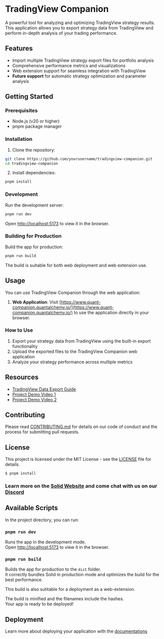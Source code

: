 # TradingView Companion

A powerful tool for analyzing and optimizing TradingView strategy results. This application allows you to export strategy data from TradingView and perform in-depth analysis of your trading performance.

## Features

- Import multiple TradingView strategy export files for portfolio analysis
- Comprehensive performance metrics and visualizations
- Web extension support for seamless integration with TradingView
- **Future support** for automatic strategy optimization and parameter analysis

## Getting Started

### Prerequisites

- Node.js (v20 or higher)
- pnpm package manager

### Installation

1. Clone the repository:

```bash
git clone https://github.com/yourusername/tradingview-companion.git
cd tradingview-companion
```

2. Install dependencies:

```bash
pnpm install
```

### Development

Run the development server:

```bash
pnpm run dev
```

Open [http://localhost:5173](http://localhost:5173) to view it in the browser.

### Building for Production

Build the app for production:

```bash
pnpm run build
```

The build is suitable for both web deployment and web extension use.

## Usage

You can use TradingView Companion through the web application:

1. **Web Application**: Visit [https://www.quant-companion.quantalchemy.io/](https://www.quant-companion.quantalchemy.io/) to use the application directly in your browser.

### How to Use

1. Export your strategy data from TradingView using the built-in export functionality
2. Upload the exported files to the TradingView Companion web application
3. Analyze your strategy performance across multiple metrics

## Resources

- [TradingView Data Export Guide](https://www.tradingview.com/support/solutions/43000663814-how-can-i-export-trading-data/)
- [Project Demo Video 1](https://www.youtube.com/watch?v=V8oQ67uV93M)
- [Project Demo Video 2](https://www.youtube.com/watch?v=H-QyMtLjcoE)

## Contributing

Please read [CONTRIBUTING.md](CONTRIBUTING.md) for details on our code of conduct and the process for submitting pull requests.

## License

This project is licensed under the MIT License - see the [LICENSE](LICENSE) file for details.

```bash
$ pnpm install
```

### Learn more on the [Solid Website](https://solidjs.com) and come chat with us on our [Discord](https://discord.com/invite/solidjs)

## Available Scripts

In the project directory, you can run:

### `pnpm run dev`

Runs the app in the development mode.<br>
Open [http://localhost:5173](http://localhost:5173) to view it in the browser.

### `pnpm run build`

Builds the app for production to the `dist` folder.<br>
It correctly bundles Solid in production mode and optimizes the build for the best performance.

This build is also sutitable for a deployment as a web-extension.

The build is minified and the filenames include the hashes.<br>
Your app is ready to be deployed!

## Deployment

Learn more about deploying your application with the [documentations](https://vitejs.dev/guide/static-deploy.html)
